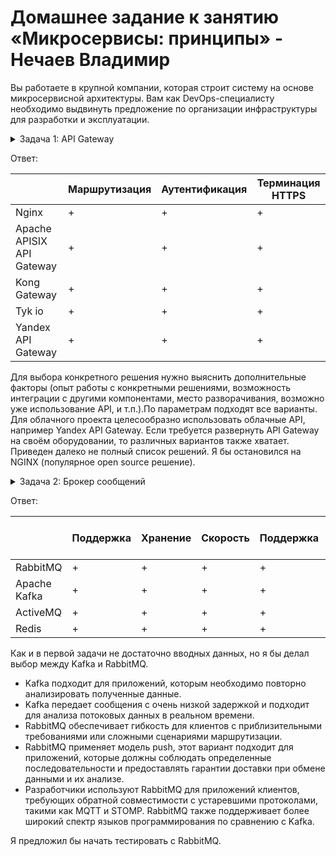 
# Домашнее задание к занятию «Микросервисы: принципы» - Нечаев Владимир

Вы работаете в крупной компании, которая строит систему на основе микросервисной архитектуры.
Вам как DevOps-специалисту необходимо выдвинуть предложение по организации инфраструктуры для разработки и эксплуатации.

<details>
<summary>Задача 1: API Gateway</summary>
  
Предложите решение для обеспечения реализации API Gateway. Составьте сравнительную таблицу возможностей различных программных решений. На основе таблицы сделайте выбор решения.

Решение должно соответствовать следующим требованиям:
- маршрутизация запросов к нужному сервису на основе конфигурации,
- возможность проверки аутентификационной информации в запросах,
- обеспечение терминации HTTPS.

Обоснуйте свой выбор.

</details>

Ответ:

||Маршрутизация|Аутентификация|Терминация HTTPS|
|----------|----------|----------|----------|
|Nginx|+|+|+|
|Apache APISIX API Gateway|+|+|+|
|Kong Gateway|+|+| +|
|Tyk io|+|+|+|
|Yandex API Gateway|+|+|+|

Для выбора конкретного решения нужно выяснить дополнительные факторы (опыт работы с конкретными решениями, возможность интеграции с другими компонентами, место разворачивания, возможно уже использование API, и т.п.).По параметрам подходят все варианты. Для облачного проекта целесообразно использовать облачные API, например Yandex API Gateway. Если требуется развернуть API Gateway на своём оборудовании, то различных вариантов также хватает. Приведен далеко не полный список решений.
Я бы остановился на NGINX (популярное open source решение).

<details>
<summary>Задача 2: Брокер сообщений</summary>

Составьте таблицу возможностей различных брокеров сообщений. На основе таблицы сделайте обоснованный выбор решения.

Решение должно соответствовать следующим требованиям:
- поддержка кластеризации для обеспечения надёжности,
- хранение сообщений на диске в процессе доставки,
- высокая скорость работы,
- поддержка различных форматов сообщений,
- разделение прав доступа к различным потокам сообщений,
- простота эксплуатации.

Обоснуйте свой выбор.

</details>

Ответ:

||Поддержка|Хранение|Скорость|Поддержка|Разделение прав доступа|Простота|
| --------- | --------- | ----------- | -------- | --------- | ----------- | --------- |
|RabbitMQ|+|+|+|+|+|+|
|Apache Kafka|+|+|+|+|+|+/-|
|ActiveMQ|+|+|+|+|+|+|
|Redis|+|+|+|+|+|+|

Как и в первой задачи не достаточно вводных данных, но я бы делал выбор между Kafka и RabbitMQ.
- Kafka подходит для приложений, которым необходимо повторно анализировать полученные данные.
- Kafka передает сообщения с очень низкой задержкой и подходит для анализа потоковых данных в реальном времени.
- RabbitMQ обеспечивает гибкость для клиентов с приблизительными требованиями или сложными сценариями маршрутизации.
- RabbitMQ применяет модель push, этот вариант подходит для приложений, которые должны соблюдать определенные последовательности и предоставлять гарантии доставки при обмене данными и их анализе.
- Разработчики используют RabbitMQ для приложений клиентов, требующих обратной совместимости с устаревшими протоколами, такими как MQTT и STOMP. RabbitMQ также поддерживает более широкий спектр языков программирования по сравнению с Kafka.

Я предложил бы начать тестировать с RabbitMQ.
